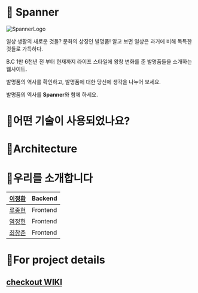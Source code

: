 # 🔧 Spanner

![SpannerLogo](https://user-images.githubusercontent.com/67395798/102728025-cffe2380-436c-11eb-8ac9-dd103fded778.png)

일상 생활의 새로운 것들? 문화의 상징인 발명품!
알고 보면 일상은 과거에 비해 독특한 것들로 가득하다.

B.C 1만 6천년 전 부터 현재까지 라이프 스타일에
왕창 변화를 준 발명품들을 소개하는 웹사이트.

발명품의 역사를 확인하고, 발명품에 대한 당신에 생각을 
나누어 보세요.
  
발명품의 역사를 **Spanner**와 함께 하세요.

# :speech_balloon:어떤 기술이 사용되었나요?



# :wrench:Architecture



# :busts_in_silhouette:우리를 소개합니다

| [이정환](https://github.com/doi-h) | Backend |
| ----------- | ----------- |
| [류종현](https://github.com/ryhyn123) | Frontend |
| [염정헌](https://github.com/yumboy8747) | Frontend |
| [최창준](https://github.com/CJ0823) | Frontend |


# 🔖For project details
## [**checkout WIKI**](https://github.com/codestates/FastFlow_Spanner_client/wiki)
